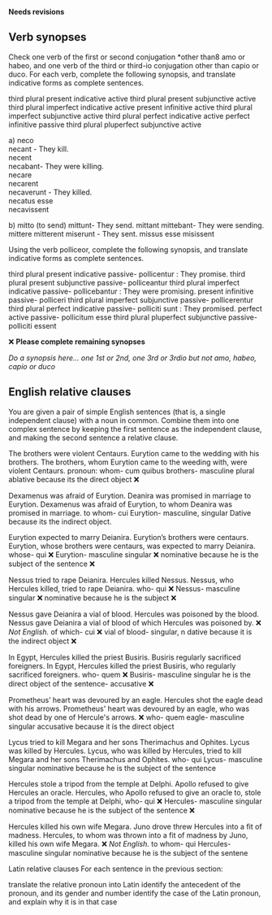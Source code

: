 **Needs revisions**

## Verb synopses

Check one verb of the first or second conjugation *other than8 amo or habeo, and one verb of the third or third-io conjugation other than capio or duco. For each verb, complete the following synopsis, and translate indicative forms as complete sentences.

third plural present indicative active
third plural present subjunctive active
third plural imperfect indicative active
present infinitive active
third plural imperfect subjunctive active
third plural perfect indicative active
perfect infinitive passive
third plural pluperfect subjunctive active

a) neco         
necant - They kill.        
necent          
necabant- They were killing.       
necare          
necarent        
necaverunt - They killed.  
necatus esse    
necavissent     

b) mitto (to send)
mittunt- They send. 
mittant 
mittebant- They were sending.  
mittere
mitterent 
miserunt - They sent. 
missus esse
misissent

Using the verb polliceor, complete the following synopsis, and translate indicative forms as complete sentences.
 
third plural present indicative passive- pollicentur : They promise.
third plural present subjunctive passive- polliceantur 
third plural imperfect indicative passive- pollicebantur : They were promising.
present infinitive passive- polliceri 
third plural imperfect subjunctive passive- pollicerentur 
third plural perfect indicative passive- polliciti sunt : They promised. 
perfect active passive- pollicitum esse 
third plural pluperfect subjunctive passive- polliciti essent 
 

❌ **Please complete remaining synopses**

*Do a synopsis here… one 1st or 2nd, one 3rd or 3rdio*
*but not amo, habeo, capio or duco*


## English relative clauses

You are given a pair of simple English sentences (that is, a single independent clause) with a noun in common. Combine them into one complex sentence by keeping the first sentence as the independent clause, and making the second sentence a relative clause.

The brothers were violent Centaurs. Eurytion came to the wedding with his brothers.
The brothers, whom Eurytion came to the weeding with, were violent Centaurs.
pronoun: whom- cum quibus
brothers- masculine plural
ablative because its the direct object ❌

Dexamenus was afraid of Eurytion. Deanira was promised in marriage to Eurytion.
Dexamenus was afraid of Eurytion, to whom Deanira was promised in marriage. 
to whom- cui
Eurytion- masculine, singular
Dative because its the indirect object.

Eurytion expected to marry Deianira. Eurytion’s brothers were centaurs.
Eurytion, whose brothers were centaurs, was expected to marry Deianira. 
whose- qui ❌
Eurytion- masculine singular  ❌
nominative because he is the subject of the sentence  ❌

Nessus tried to rape Deianira. Hercules killed Nessus.
Nessus, who Hercules killed, tried to rape Deianira. 
who- qui ❌
Nessus- masculine singular ❌
nominative because he is the subject  ❌

Nessus gave Deianira a vial of blood. Hercules was poisoned by the blood.
Nessus gave Deianira a vial of blood of which Hercules was poisoned by. ❌ *Not English.*
of which- cui ❌
vial of blood- singular, n 
dative because it is the indirect object  ❌

In Egypt, Hercules killed the priest Busiris. Busiris regularly sacrificed foreigners.
In Egypt, Hercules killed the priest Busiris, who regularly sacrificed foreigners.
who- quem ❌
Busiris- masculine singular
he is the direct object of the sentence- accusative ❌

Prometheus’ heart was devoured by an eagle. Hercules shot the eagle dead with his arrows.
Prometheus' heart was devoured by an eagle, who was shot dead by one of Hercule's arrows. ❌
who- quem
eagle- masculine singular
accusative because it is the direct object 

Lycus tried to kill Megara and her sons Therimachus and Ophites. Lycus was killed by Hercules.
Lycus, who was killed by Hercules, tried to kill Megara and her sons Therimachus and Ophites.
who-  qui
Lycus- masculine singular
nominative because he is the subject of the sentence 

Hercules stole a tripod from the temple at Delphi. Apollo refused to give Hercules an oracle.
Hercules, who Apollo refused to give an oracle to, stole a tripod from the temple at Delphi,
who- qui ❌
Hercules- masculine singular
nominative because he is the subject of the sentence  ❌

Hercules killed his own wife Megara. Juno drove threw Hercules into a fit of madness.
Hercules, to whom was thrown into a fit of madness by Juno, killed his own wife Megara. ❌ *Not English.*
to whom- qui 
Hercules- masculine singular
nominative because he is the subject of the sentene 

Latin relative clauses
For each sentence in the previous section:

translate the relative pronoun into Latin
identify the antecedent of the pronoun, and its gender and number
identify the case of the Latin pronoun, and explain why it is in that case
